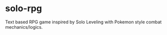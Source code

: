 # solo-rpg
Text based RPG game inspired by Solo Leveling with Pokemon style combat mechanics/logics.
